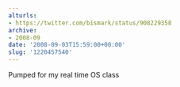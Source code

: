 ```yaml
---
alturls:
- https://twitter.com/bismark/status/908229358
archive:
- 2008-09
date: '2008-09-03T15:59:00+00:00'
slug: '1220457540'
---
```


Pumped for my real time OS class

